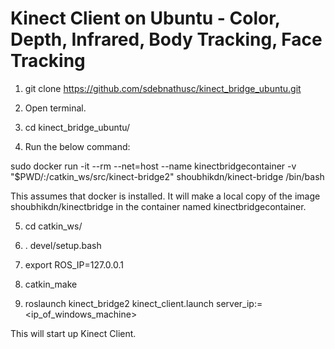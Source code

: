 # Kinect Client on Ubuntu - Color, Depth, Infrared, Body Tracking, Face Tracking


1) git clone https://github.com/sdebnathusc/kinect_bridge_ubuntu.git

2) Open terminal. 

3) cd kinect_bridge_ubuntu/ 
 
4) Run the below command: 
 
  sudo docker run -it --rm --net=host --name kinectbridgecontainer  -v "$PWD/:/catkin_ws/src/kinect-bridge2" shoubhikdn/kinect-bridge /bin/bash 
 
  This assumes that docker is installed. It will make a local copy of the image shoubhikdn/kinectbridge in the container named kinectbridgecontainer. 
 
5) cd catkin_ws/ 

6) . devel/setup.bash 

7) export ROS_IP=127.0.0.1   

8) catkin_make 

9) roslaunch kinect_bridge2 kinect_client.launch server_ip:=<ip_of_windows_machine> 

This will start up Kinect Client. 
